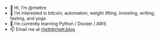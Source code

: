 - 👋 Hi, I’m @rhettre
- 👀 I’m interested in bitcoin, automation, weight lifting, investing, writing, fasting, and yoga
- 🌱 I’m currently learning Python / Docker / AWS
- 📫 Email me at rhett@rhett.blog 

<!---
rhettre/rhettre is a ✨ special ✨ repository because its `README.md` (this file) appears on your GitHub profile.
You can click the Preview link to take a look at your changes.
--->

